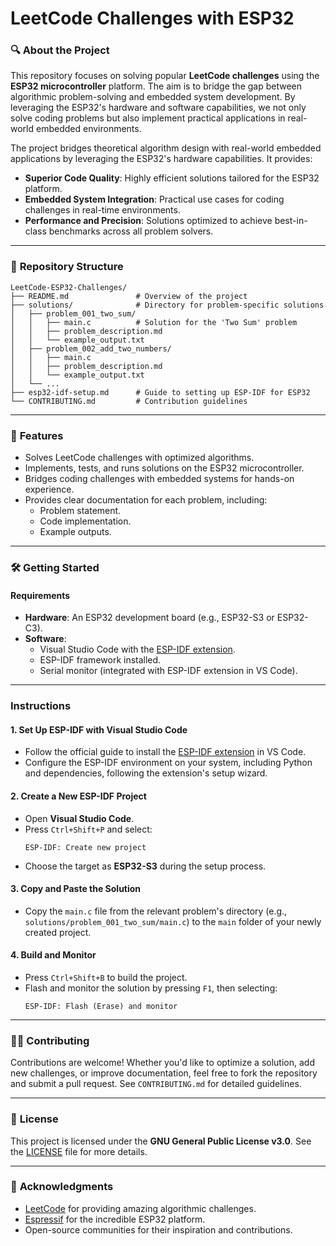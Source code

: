 # LeetCode Challenges with ESP32

### 🔍 **About the Project**
This repository focuses on solving popular **LeetCode challenges** using the **ESP32 microcontroller** platform. The aim is to bridge the gap between algorithmic problem-solving and embedded system development. By leveraging the ESP32's hardware and software capabilities, we not only solve coding problems but also implement practical applications in real-world embedded environments.

The project bridges theoretical algorithm design with real-world embedded applications by leveraging the ESP32's hardware capabilities. It provides:
- **Superior Code Quality**: Highly efficient solutions tailored for the ESP32 platform.
- **Embedded System Integration**: Practical use cases for coding challenges in real-time environments.
- **Performance and Precision**: Solutions optimized to achieve best-in-class benchmarks across all problem solvers.

---

### 📂 **Repository Structure**
```plaintext
LeetCode-ESP32-Challenges/
├── README.md               # Overview of the project
├── solutions/              # Directory for problem-specific solutions
│   ├── problem_001_two_sum/
│   │   ├── main.c          # Solution for the 'Two Sum' problem
│   │   ├── problem_description.md
│   │   └── example_output.txt
│   ├── problem_002_add_two_numbers/
│   │   ├── main.c
│   │   ├── problem_description.md
│   │   └── example_output.txt
│   └── ...
├── esp32-idf-setup.md      # Guide to setting up ESP-IDF for ESP32
└── CONTRIBUTING.md         # Contribution guidelines
```

---

### 🚀 **Features**
- Solves LeetCode challenges with optimized algorithms.
- Implements, tests, and runs solutions on the ESP32 microcontroller.
- Bridges coding challenges with embedded systems for hands-on experience.
- Provides clear documentation for each problem, including:
  - Problem statement.
  - Code implementation.
  - Example outputs.

---

### 🛠️ **Getting Started**

#### **Requirements**
- **Hardware**: An ESP32 development board (e.g., ESP32-S3 or ESP32-C3).
- **Software**:
  - Visual Studio Code with the [ESP-IDF extension](https://marketplace.visualstudio.com/items?itemName=espressif.esp-idf-extension).
  - ESP-IDF framework installed.
  - Serial monitor (integrated with ESP-IDF extension in VS Code).

---

### **Instructions**

#### 1. **Set Up ESP-IDF with Visual Studio Code**
- Follow the official guide to install the [ESP-IDF extension](https://github.com/espressif/vscode-esp-idf-extension) in VS Code.
- Configure the ESP-IDF environment on your system, including Python and dependencies, following the extension's setup wizard.

#### 2. **Create a New ESP-IDF Project**
- Open **Visual Studio Code**.
- Press `Ctrl+Shift+P` and select:
  ```
  ESP-IDF: Create new project
  ```
- Choose the target as **ESP32-S3** during the setup process.

#### 3. **Copy and Paste the Solution**
- Copy the `main.c` file from the relevant problem's directory (e.g., `solutions/problem_001_two_sum/main.c`) to the `main` folder of your newly created project.

#### 4. **Build and Monitor**
- Press `Ctrl+Shift+B` to build the project.
- Flash and monitor the solution by pressing `F1`, then selecting:
  ```
  ESP-IDF: Flash (Erase) and monitor
  ```

---

### 🧑‍💻 **Contributing**
Contributions are welcome! Whether you'd like to optimize a solution, add new challenges, or improve documentation, feel free to fork the repository and submit a pull request. See `CONTRIBUTING.md` for detailed guidelines.

---

### 📄 **License**
This project is licensed under the **GNU General Public License v3.0**. See the [LICENSE](LICENSE) file for more details.

---

### 🌟 **Acknowledgments**
- [LeetCode](https://leetcode.com/) for providing amazing algorithmic challenges.
- [Espressif](https://www.espressif.com/) for the incredible ESP32 platform.
- Open-source communities for their inspiration and contributions.
